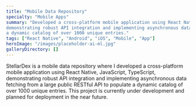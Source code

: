 ```yaml
---
title: "Mobile Data Repository"
specialty: "Mobile Apps"
summary: "Developed a cross-platform mobile application using React Native, JavaScript, TypeScript,
demonstrating robust API integration and implementing asynchronous data fetching from a large public RESTful API to populate
a dynamic catalog of over 1000 unique entries."
tags: ["React Native", "Android", "iOS", "Mobile", "App"]
heroImage: "/images/placeholder-ai-ml.jpg"
galleryDirectory: []
---
```


StellarDex is a mobile data repository where I developed a cross-platform mobile application using React Native, JavaScript, TypeScript, demonstrating robust API integration and implementing asynchronous data fetching from a large public RESTful API to populate a dynamic catalog of over 1000 unique entries. This project is currently under development and planned for deployment in the near future.